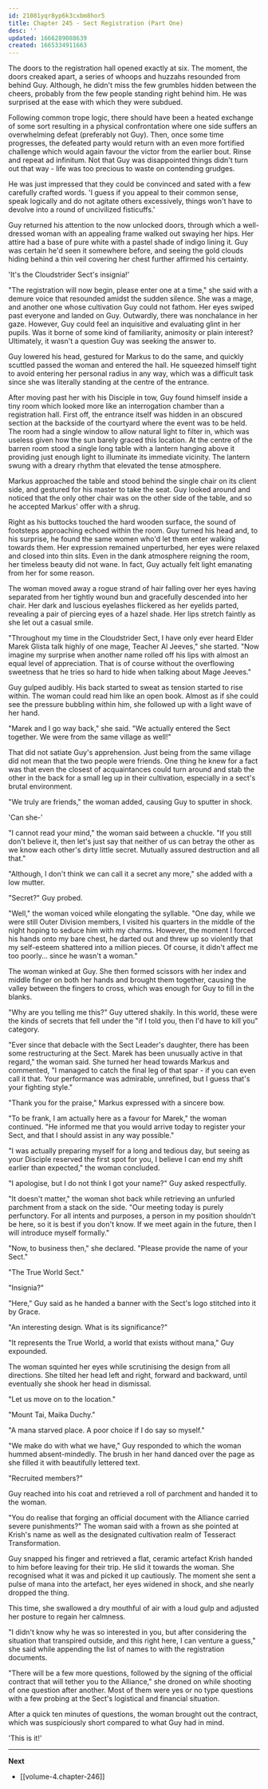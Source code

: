 ```yaml
---
id: 21081yqr8yp6k3cxbm8hor5
title: Chapter 245 - Sect Registration (Part One)
desc: ''
updated: 1666289088639
created: 1665334911663
---
```


The doors to the registration hall opened exactly at six. The moment, the doors creaked apart, a series of whoops and huzzahs resounded from behind Guy. Although, he didn't miss the few grumbles hidden between the cheers, probably from the few people standing right behind him. He was surprised at the ease with which they were subdued.

Following common trope logic, there should have been a heated exchange of some sort resulting in a physical confrontation where one side suffers an overwhelming defeat (preferably not Guy). Then, once some time progresses, the defeated party would return with an even more fortified challenge which would again favour the victor from the earlier bout. Rinse and repeat ad infinitum. Not that Guy was disappointed things didn't turn out that way - life was too precious to waste on contending grudges.

He was just impressed that they could be convinced and sated with a few carefully crafted words. 'I guess if you appeal to their common sense, speak logically and do not agitate others excessively, things won't have to devolve into a round of uncivilized fisticuffs.'

Guy returned his attention to the now unlocked doors, through which a well-dressed woman with an appealing frame walked out swaying her hips. Her attire had a base of pure white with a pastel shade of indigo lining it. Guy was certain he'd seen it somewhere before, and seeing the gold clouds hiding behind a thin veil covering her chest further affirmed his certainty.

'It's the Cloudstrider Sect's insignia!'

"The registration will now begin, please enter one at a time," she said with a demure voice that resounded amidst the sudden silence. She was a mage, and another one whose cultivation Guy could not fathom. Her eyes swiped past everyone and landed on Guy. Outwardly, there was nonchalance in her gaze. However, Guy could feel an inquisitive and evaluating glint in her pupils. Was it borne of some kind of familiarity, animosity or plain interest? Ultimately, it wasn't a question Guy was seeking the answer to.

Guy lowered his head, gestured for Markus to do the same, and quickly scuttled passed the woman and entered the hall. He squeezed himself tight to avoid entering her personal radius in any way, which was a difficult task since she was literally standing at the centre of the entrance.

After moving past her with his Disciple in tow, Guy found himself inside a tiny room which looked more like an interrogation chamber than a registration hall. First off, the entrance itself was hidden in an obscured section at the backside of the courtyard where the event was to be held. The room had a single window to allow natural light to filter in, which was useless given how the sun barely graced this location. At the centre of the barren room stood a single long table with a lantern hanging above it providing just enough light to illuminate its immediate vicinity. The lantern swung with a dreary rhythm that elevated the tense atmosphere.

Markus approached the table and stood behind the single chair on its client side, and gestured for his master to take the seat. Guy looked around and noticed that the only other chair was on the other side of the table, and so he accepted Markus' offer with a shrug.

Right as his buttocks touched the hard wooden surface, the sound of footsteps approaching echoed within the room. Guy turned his head and, to his surprise, he found the same women who'd let them enter walking towards them. Her expression remained unperturbed, her eyes were relaxed and closed into thin slits. Even in the dank atmosphere reigning the room, her timeless beauty did not wane. In fact, Guy actually felt light emanating from her for some reason.

The woman moved away a rogue strand of hair falling over her eyes having separated from her tightly wound bun and gracefully descended into her chair. Her dark and luscious eyelashes flickered as her eyelids parted, revealing a pair of piercing eyes of a hazel shade. Her lips stretch faintly as she let out a casual smile.

"Throughout my time in the Cloudstrider Sect, I have only ever heard Elder Marek Glista talk highly of one mage, Teacher Al Jeeves," she started. "Now imagine my surprise when another name rolled off his lips with almost an equal level of appreciation. That is of course without the overflowing sweetness that he tries so hard to hide when talking about Mage Jeeves."

Guy gulped audibly. His back started to sweat as tension started to rise within. The woman could read him like an open book. Almost as if she could see the pressure bubbling within him, she followed up with a light wave of her hand.

"Marek and I go way back," she said. "We actually entered the Sect together. We were from the same village as well!"

That did not satiate Guy's apprehension. Just being from the same village did not mean that the two people were friends. One thing he knew for a fact was that even the closest of acquaintances could turn around and stab the other in the back for a small leg up in their cultivation, especially in a sect's brutal environment.

"We truly are friends," the woman added, causing Guy to sputter in shock.

'Can she-'

"I cannot read your mind," the woman said between a chuckle. "If you still don't believe it, then let's just say that neither of us can betray the other as we know each other's dirty little secret. Mutually assured destruction and all that."

"Although, I don't think we can call it a secret any more," she added with a low mutter.

"Secret?" Guy probed.

"Well," the woman voiced while elongating the syllable. "One day, while we were still Outer Division members, I visited his quarters in the middle of the night hoping to seduce him with my charms. However, the moment I forced his hands onto my bare chest, he darted out and threw up so violently that my self-esteem shattered into a million pieces. Of course, it didn't affect me too poorly... since he wasn't a woman."

The woman winked at Guy. She then formed scissors with her index and middle finger on both her hands and brought them together, causing the valley between the fingers to cross, which was enough for Guy to fill in the blanks.

"Why are you telling me this?" Guy uttered shakily. In this world, these were the kinds of secrets that fell under the "if I told you, then I'd have to kill you" category.

"Ever since that debacle with the Sect Leader's daughter, there has been some restructuring at the Sect. Marek has been unusually active in that regard," the woman said. She turned her head towards Markus and commented, "I managed to catch the final leg of that spar - if you can even call it that. Your performance was admirable, unrefined, but I guess that's your fighting style."

"Thank you for the praise," Markus expressed with a sincere bow.

"To be frank, I am actually here as a favour for Marek," the woman continued. "He informed me that you would arrive today to register your Sect, and that I should assist in any way possible."

"I was actually preparing myself for a long and tedious day, but seeing as your Disciple reserved the first spot for you, I believe I can end my shift earlier than expected," the woman concluded.

"I apologise, but I do not think I got your name?" Guy asked respectfully.

"It doesn't matter," the woman shot back while retrieving an unfurled parchment from a stack on the side. "Our meeting today is purely perfunctory. For all intents and purposes, a person in my position shouldn't be here, so it is best if you don't know. If we meet again in the future, then I will introduce myself formally."

"Now, to business then," she declared. "Please provide the name of your Sect."

"The True World Sect."

"Insignia?"

"Here," Guy said as he handed a banner with the Sect's logo stitched into it by Grace.

"An interesting design. What is its significance?"

"It represents the True World, a world that exists without mana," Guy expounded.

The woman squinted her eyes while scrutinising the design from all directions. She tilted her head left and right, forward and backward, until eventually she shook her head in dismissal.

"Let us move on to the location."

"Mount Tai, Maika Duchy."

"A mana starved place. A poor choice if I do say so myself."

"We make do with what we have," Guy responded to which the woman hummed absent-mindedly. The brush in her hand danced over the page as she filled it with beautifully lettered text.

"Recruited members?"

Guy reached into his coat and retrieved a roll of parchment and handed it to the woman.

"You do realise that forging an official document with the Alliance carried severe punishments?" The woman said with a frown as she pointed at Krish's name as well as the designated cultivation realm of Tesseract Transformation.

Guy snapped his finger and retrieved a flat, ceramic artefact Krish handed to him before leaving for their trip. He slid it towards the woman. She recognised what it was and picked it up cautiously. The moment she sent a pulse of mana into the artefact, her eyes widened in shock, and she nearly dropped the thing.

This time, she swallowed a dry mouthful of air with a loud gulp and adjusted her posture to regain her calmness.

"I didn't know why he was so interested in you, but after considering the situation that transpired outside, and this right here, I can venture a guess," she said while appending the list of names to with the registration documents.

"There will be a few more questions, followed by the signing of the official contract that will tether you to the Alliance," she droned on while shooting of one question after another. Most of them were yes or no type questions with a few probing at the Sect's logistical and financial situation.

After a quick ten minutes of questions, the woman brought out the contract, which was suspiciously short compared to what Guy had in mind.

'This is it!'

____

**Next**
* [[volume-4.chapter-246]]